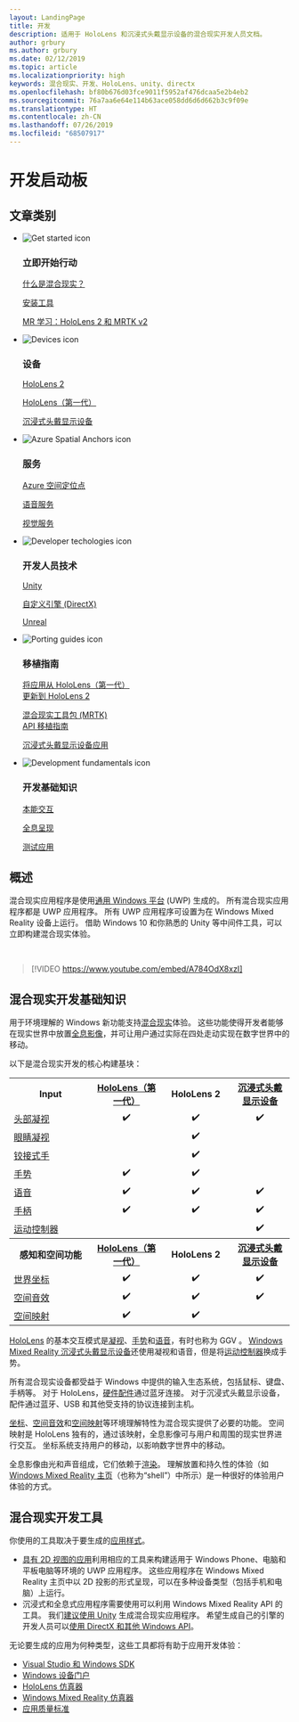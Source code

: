 ```yaml
---
layout: LandingPage
title: 开发
description: 适用于 HoloLens 和沉浸式头戴显示设备的混合现实开发人员文档。
author: grbury
ms.author: grbury
ms.date: 02/12/2019
ms.topic: article
ms.localizationpriority: high
keywords: 混合现实、开发、HoloLens、unity、directx
ms.openlocfilehash: bf80b676d03fce9011f5952af476dcaa5e2b4eb2
ms.sourcegitcommit: 76a7aa6e64e114b63ace058dd6d6d662b3c9f09e
ms.translationtype: HT
ms.contentlocale: zh-CN
ms.lasthandoff: 07/26/2019
ms.locfileid: "68507917"
---
```

# <a name="development-launchpad"></a>开发启动板

## <a name="article-categories"></a>文章类别


<ul class="panelContent cardsF">
    <li>
        <div class="cardSize">
            <div class="cardPadding">
                <div class="card">
                    <div class="cardImageOuter">
                        <div class="cardImage">
                            <img src="images/GetStartedIcon.png" alt="Get started icon">
                        </div>
                    </div>
                    <div class="cardText">
                        <h3>立即开始行动</h3>
                        <p>
                            <a href="mixed-reality.md">什么是混合现实？</a>
                        </p>
                        <p>
                            <a href="install-the-tools.md">安装工具</a>
                        </p>
                        <p>
                            <a href="mrlearning-base-ch1.md">MR 学习：HoloLens 2 和 MRTK v2</a>
                        </p>
                    </div>
                </div>
            </div>
        </div>
    </li>
        <li>
        <div class="cardSize">
            <div class="cardPadding">
                <div class="card">
                    <div class="cardImageOuter">
                        <div class="cardImage">
                            <img src="images/HoloLens_Icon_120x130.png" alt="Devices icon">
                        </div>
                    </div>
                    <div class="cardText">
                        <h3>设备</h3>
                          <p>
                            <a href="https://www.microsoft.com/hololens/hardware" target="_blank">HoloLens 2</a>
                        </p>
                        <p>
                            <a href="hololens-hardware-details.md">HoloLens（第一代）</a>
                        </p>
                        <p>
                            <a href="immersive-headset-hardware-details.md">沉浸式头戴显示设备</a>
                        </p>
                    </div>
                </div>
            </div>
        </div>
    </li>
    <li>
        <div class="cardSize">
            <div class="cardPadding">
                <div class="card">
                    <div class="cardImageOuter">
                        <div class="cardImage">
                            <img src="images/AzureSpatialAnchors_Icon_120x130.png" alt="Azure Spatial Anchors icon">
                        </div>
                    </div>
                    <div class="cardText">
                        <h3>服务</h3>
                        <p>
                            <a href="https://docs.microsoft.com/azure/spatial-anchors" target="_blank">Azure 空间定位点</a>
                        </p>
                        <p>
                            <a href="https://docs.microsoft.com/azure/cognitive-services/speech-service/" target="_blank">语音服务</a>
                        </p>
                        <p>
                            <a href="https://docs.microsoft.com/azure/cognitive-services/computer-vision/" target="_blank">视觉服务</a>
                        </p>
                    </div>
                </div>
            </div>
        </div>
    </li>
    <li>
        <div class="cardSize">
            <div class="cardPadding">
                <div class="card">
                    <div class="cardImageOuter">
                        <div class="cardImage">
                            <img src="images/Unity_Icon_120x130.png" alt="Developer techologies icon">
                        </div>
                    </div>
                    <div class="cardText">
                        <h3>开发人员技术</h3>
                        <p>
                            <a href="unity-development-overview.md">Unity</a>
                        </p>
                        <p>
                            <a href="directx-development-overview.md">自定义引擎 (DirectX)</a>
                        </p>
                        <p>
                            <a href="https://www.unrealengine.com/en-US/blog/unreal-engine-4-support-for-hololens-2-released-in-early-access">Unreal</a>
                        </p>                
                    </div>
                </div>
            </div>
        </div>
    </li>
    <li>
        <div class="cardSize">
            <div class="cardPadding">
                <div class="card">
                    <div class="cardImageOuter">
                        <div class="cardImage">
                            <img src="images/PortingGuides-icon_120x130.png" alt="Porting guides icon">
                        </div>
                    </div>
                    <div class="cardText">
                        <h3>移植指南</h3>
                        <p>
                            <a href="mrtk-porting-guide.md">将应用从 HoloLens（第一代）<br>更新到 HoloLens 2</a>
                        </p>
                        <p>
                            <a href="https://microsoft.github.io/MixedRealityToolkit-Unity/Documentation/HTKToMRTKPortingGuide.html">混合现实工具包 (MRTK)<br>API 移植指南</a>
                        </p>
                        <p>
                            <a href="porting-guides.md">沉浸式头戴显示设备应用</a>
                        </p>
                    </div>
                </div>
            </div>
        </div>
    </li>
    <li>
        <div class="cardSize">
            <div class="cardPadding">
                <div class="card">
                    <div class="cardImageOuter">
                        <div class="cardImage">
                            <img src="images/App_patterns_Icon_120x130.png" alt="Development fundamentals icon">
                        </div>
                    </div>
                    <div class="cardText">
                        <h3>开发基础知识</h3>
                        <p>
                            <a href="Interaction-fundamentals.md">本能交互</a>
                        </p>
                        <p>
                            <a href="rendering.md">全息呈现</a>
                        </p>
                         <p>
                            <a href="testing-your-app-on-hololens.md">测试应用</a>
                        </p>                    
                    </div>
                </div>
            </div>
        </div>
    </li>    
</ul>

## <a name="overview"></a>概述

混合现实应用程序是使用[通用 Windows 平台](https://dev.windows.com/getstarted) (UWP) 生成的。 所有混合现实应用程序都是 UWP 应用程序。 所有 UWP 应用程序可设置为在 Windows Mixed Reality 设备上运行。 借助 Windows 10 和你熟悉的 Unity 等中间件工具，可以立即构建混合现实体验。

<br>

>[!VIDEO https://www.youtube.com/embed/A784OdX8xzI]

## <a name="basics-of-mixed-reality-development"></a>混合现实开发基础知识

用于环境理解的 Windows 新功能支持[混合现实](mixed-reality.md)体验。 这些功能使得开发者能够在现实世界中放置[全息影像](hologram.md)，并可让用户通过实际在四处走动实现在数字世界中的移动。 

以下是混合现实开发的核心构建基块：

<table>
<tr>
<th style="width:175px">Input</th><th style="width:125px; text-align: center;"><a href="hololens-hardware-details.md">HoloLens（第一代）</a></th><th style="width:125px; text-align: center;">HoloLens 2</a></th><th style="width:125px; text-align: center;"> <a href="immersive-headset-hardware-details.md">沉浸式头戴显示设备</a></th>
</tr><tr>
<td> <a href="gaze.md">头部凝视</a></td><td style="text-align: center;">✔️</td><td style="text-align: center;">✔️</td><td style="text-align: center;">✔️</td>
</tr><tr>
<td> <a href="gaze.md">眼睛凝视</a></td><td></td><td style="text-align: center;">✔️</td><td></td>
</tr><tr>
 <td> <a href="gestures.md">铰接式手</a></td><td></td><td style="text-align: center;">✔️</td><td></td>
</tr><tr>
<td> <a href="gestures.md">手势</a></td><td style="text-align: center;">✔️</td><td style="text-align: center;">✔️</td><td></td>
</tr><tr>
<td> <a href="voice-input.md">语音</a></td><td style="text-align: center;">✔️</td><td style="text-align: center;">✔️</td><td style="text-align: center;">✔️</td>
</tr><tr>
<td> <a href="hardware-accessories.md">手柄</a></td><td style="text-align: center;">✔️</td><td style="text-align: center;">✔️</td><td style="text-align: center;">✔️</td>
</tr><tr>
<td> <a href="motion-controllers.md">运动控制器</a></td><td></td><td></td><td style="text-align: center;">✔️</td>
</tr><tr>
<th style="width:175px">感知和空间功能</th><th style="width:125px; text-align: center;"><a href="hololens-hardware-details.md">HoloLens（第一代）</a></th><th style="width:125px; text-align: center;">HoloLens 2</a></th><th style="width:125px; text-align: center;"> <a href="immersive-headset-hardware-details.md">沉浸式头戴显示设备</a></th>
</tr><tr>
<td> <a href="coordinate-systems.md">世界坐标</a></td><td style="text-align: center;">✔️</td><td style="text-align: center;">✔️</td><td style="text-align: center;">✔️</td>
</tr><tr>
<td> <a href="spatial-sound.md">空间音效</a></td><td style="text-align: center;">✔️</td><td style="text-align: center;">✔️</td><td style="text-align: center;">✔️</td>
</tr><tr>
<td> <a href="spatial-mapping.md">空间映射</a></td><td style="text-align: center;">✔️</td><td style="text-align: center;">✔️</td><td></td>
</tr>
</table>



[HoloLens](hololens-hardware-details.md) 的基本交互模式是[凝视](gaze.md)、[手势](gestures.md)和[语音](voice-input.md)，有时也称为 GGV  。 [Windows Mixed Reality 沉浸式头戴显示设备](immersive-headset-hardware-details.md)还使用凝视和语音，但是将[运动控制器](motion-controllers.md)换成手势。

所有混合现实设备都受益于 Windows 中提供的输入生态系统，包括鼠标、键盘、手柄等。 对于 HoloLens，[硬件配件](hardware-accessories.md)通过蓝牙连接。 对于沉浸式头戴显示设备，配件通过蓝牙、USB 和其他受支持的协议连接到主机。

[坐标](coordinate-systems.md)、[空间音效](spatial-sound.md)和[空间映射](spatial-mapping.md)等环境理解特性为混合现实提供了必要的功能。 空间映射是 HoloLens 独有的，通过该映射，全息影像可与用户和周围的现实世界进行交互。 坐标系统支持用户的移动，以影响数字世界中的移动。

全息影像由光和声音组成，它们依赖于[渲染](rendering.md)。 理解放置和持久性的体验（如 [Windows Mixed Reality 主页](navigating-the-windows-mixed-reality-home.md)（也称为“shell”）中所示）是一种很好的体验用户体验的方式。

## <a name="tools-for-developing-mixed-reality"></a>混合现实开发工具

你使用的工具取决于要生成的[应用样式](app-views.md)。
* [具有 2D 视图的应用](building-2d-apps.md)利用相应的工具来构建适用于 Windows Phone、电脑和平板电脑等环境的 UWP 应用程序。 这些应用程序在 Windows Mixed Reality 主页中以 2D 投影的形式呈现，可以在多种设备类型（包括手机和电脑）上运行。
* 沉浸式和全息式应用程序需要使用可以利用 Windows Mixed Reality API 的工具。 我们[建议使用 Unity](unity-development-overview.md) 生成混合现实应用程序。 希望生成自己的引擎的开发人员可以[使用 DirectX 和其他 Windows API](directx-development-overview.md)。

无论要生成的应用为何种类型，这些工具都将有助于应用开发体验：
* [Visual Studio 和 Windows SDK](using-visual-studio.md)
* [Windows 设备门户](using-the-windows-device-portal.md)
* [HoloLens 仿真器](using-the-hololens-emulator.md)
* [Windows Mixed Reality 仿真器](using-the-windows-mixed-reality-simulator.md)
* [应用质量标准](app-quality-criteria.md)

